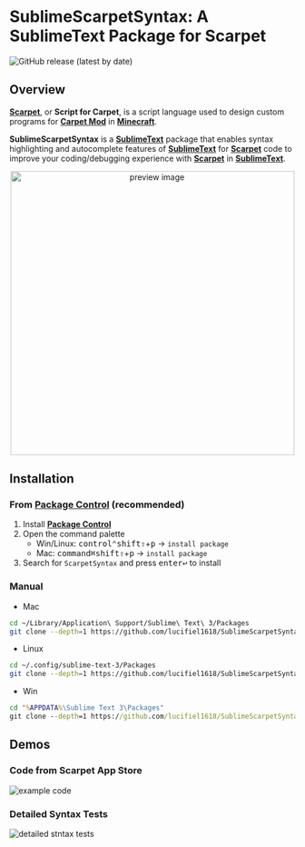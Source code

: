 # SublimeScarpetSyntax: A SublimeText Package for Scarpet
![GitHub release (latest by date)](https://img.shields.io/github/v/release/lucifiel1618/SublimeScarpetSyntax)
## Overview
__[Scarpet]__, or __Script for Carpet__, is a script language used to design custom programs for __[Carpet Mod]__ in __[Minecraft]__.

__SublimeScarpetSyntax__ is a __[SublimeText]__ package that enables syntax highlighting and autocomplete features of __[SublimeText]__ for __[Scarpet]__ code to improve your coding/debugging experience with __[Scarpet]__ in __[SublimeText]__.

<p align="center"><img src="preview.png" alt="preview image" width="500"></p>

## Installation
### From __[Package Control]__ (recommended)
1. Install __[Package Control]__
2. Open the command palette
   - Win/Linux: <kbd>control⌃</kbd><kbd>shift⇧</kbd>+<kbd>p</kbd> -> `install package`
   - Mac: <kbd>command⌘</kbd><kbd>shift⇧</kbd>+<kbd>p</kbd> -> `install package`
3. Search for `ScarpetSyntax` and press <kbd>enter↩</kbd> to install
### Manual
* Mac
```sh
cd ~/Library/Application\ Support/Sublime\ Text\ 3/Packages
git clone --depth=1 https://github.com/lucifiel1618/SublimeScarpetSyntax.git

```
* Linux
```sh
cd ~/.config/sublime-text-3/Packages
git clone --depth=1 https://github.com/lucifiel1618/SublimeScarpetSyntax.git

```
* Win
```cmd
cd "%APPDATA%\Sublime Text 3\Packages"
git clone --depth=1 https://github.com/lucifiel1618/SublimeScarpetSyntax.git

```
## Demos

### Code from Scarpet App Store
![example code](examples/block_counter.sc.svg)

### Detailed Syntax Tests
![detailed stntax tests](examples/syntax_test_scarpet.sc.svg)

[Scarpet]: gnembon/scarpet
[Carpet Mod]: /gnembon/fabric-carpet
[Minecraft]: https://www.minecraft.net
[SublimeText]: https://www.sublimetext.com/
[Package Control]: https://packagecontrol.io/installation